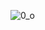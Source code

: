 ![0_o](https://encrypted-tbn0.gstatic.com/images?q=tbn:ANd9GcRcf3pRDNhKrJbCuBj2RwrpAdr3IokxiFkv8LDZUQdtqUSrIm_E8z2YGysWLPI5vcKaKq98igv7xBYi7fwWFNsnQyNZtmzwgEBEfMAS1Q)
